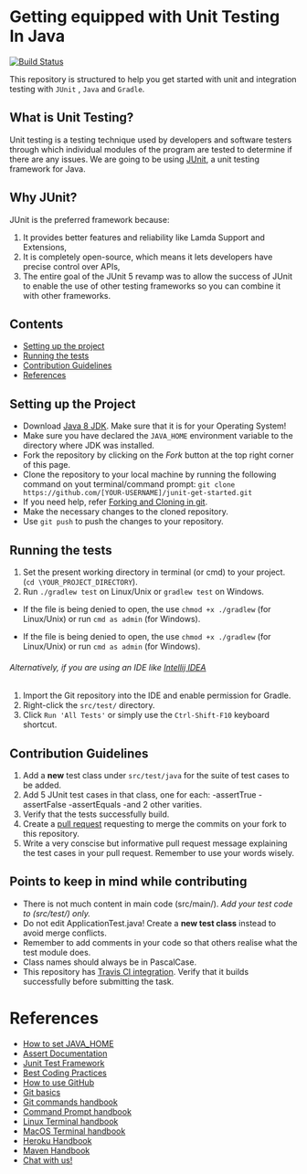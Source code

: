 
# Getting equipped with Unit Testing In Java 
[![Build Status](https://travis-ci.org/jboss-outreach/junit-get-started.svg?branch=master)](https://travis-ci.org/jboss-outreach/junit-get-started)

This repository is structured to help you get started with unit and integration testing with `JUnit` , `Java` and `Gradle`.

## What is Unit Testing?

Unit testing is a testing technique used by developers and software testers through which individual modules of the program are tested to determine if there are any issues.
We are going to be using [JUnit](http://junit.org/junit5/), a unit testing framework for Java.

## Why JUnit?

JUnit is the preferred framework because:
 1. It provides better features and reliability like Lamda Support and Extensions,
 2. It is completely open-source, which means it lets developers have precise control over APIs,
 3. The entire goal of the JUnit 5 revamp was to allow the success of JUnit to enable the use of other testing frameworks so you can combine it with other frameworks.

## Contents
* [Setting up the project](#set)
* [Running the tests](#run)
* [Contribution Guidelines](#cont)
* [References](#ref)

## <a id="set"></a>Setting up the Project

* Download [Java 8 JDK](http://www.oracle.com/technetwork/java/javase/downloads/jdk8-downloads-2133151.html). Make sure that it is for your Operating System!
* Make sure you have declared the `JAVA_HOME` environment variable to the directory where JDK was installed. 
* Fork the repository by clicking on the *Fork* button at the top right corner of this page.
* Clone the repository to your local machine by running the following command on yout terminal/command prompt:
			`git clone https://github.com/[YOUR-USERNAME]/junit-get-started.git`
* If you need help, refer [Forking and Cloning in git](https://help.github.com/articles/fork-a-repo/).
* Make the necessary changes to the cloned repository.
* Use `git push` to push the changes to your repository.

## <a id="run"></a>Running the tests
1. Set the present working directory in terminal (or cmd) to your project. (`cd \YOUR_PROJECT_DIRECTORY`).
2. Run `./gradlew test` on Linux/Unix or `gradlew test` on Windows.
* If the file is being denied to open, the use `chmod +x ./gradlew` (for Linux/Unix) or run `cmd as admin` (for Windows).

* If the file is being denied to open, the use `chmod +x ./gradlew` (for Linux/Unix) or run `cmd as admin` (for Windows).

###### Alternatively, if you are using an IDE like [Intellij IDEA](https://www.jetbrains.com/idea/)
1. Import the Git repository into the IDE and enable permission for Gradle.
2. Right-click the `src/test/` directory.
3. Click `Run 'All Tests'` or simply use the `Ctrl-Shift-F10` keyboard shortcut.

## <a id="cont"></a>Contribution Guidelines
1. Add a **new** test class under `src/test/java` for the suite of test cases to be added.
2. Add 5 JUnit test cases in that class, one for each:
		-assertTrue
		-assertFalse
		-assertEquals
		-and 2 other varities.
3. Verify that the tests successfully build.
4. Create a [pull request](https://help.github.com/articles/about-pull-requests/) requesting to merge the commits on your fork to this repository.
5. Write a very conscise but informative pull request message explaining the test cases in your pull request. Remember to use your words wisely. 

## Points to keep in mind while contributing
* There is not much content in main code (src/main/). *Add your test code to (src/test/) only.* 
* Do not edit ApplicationTest.java! Create a **new test class** instead to avoid merge conflicts.
* Remember to add comments in your code so that others realise what the test module does.
* Class names should always be in PascalCase.
* This repository has [Travis CI integration](https://travis-ci.org/). Verify that it builds successfully before submitting the task. 

# <a id="ref"></a>References
  * [How to set JAVA_HOME](https://docs.oracle.com/cd/E19182-01/820-7851/inst_cli_jdk_javahome_t/)
  * [Assert Documentation](http://junit.sourceforge.net/javadoc/org/junit/Assert.html)
  * [Junit Test Framework](https://www.tutorialspoint.com/junit/junit_test_framework.htm)
  * [Best Coding Practices](https://en.wikipedia.org/wiki/Best_coding_practices) 
  * [How to use GitHub](https://guides.github.com/activities/hello-world/)
  * [Git basics](https://git-scm.com/book/en/v2/Getting-Started-Git-Basics)
  * [Git commands handbook](https://git-scm.com/docs)
  * [Command Prompt handbook](http://www.makeuseof.com/tag/a-beginners-guide-to-the-windows-command-line/)
  * [Linux Terminal handbook](http://linuxcommand.org/)
  * [MacOS Terminal handbook](https://developer.apple.com/library/content/documentation/OpenSource/Conceptual/ShellScripting/CommandLInePrimer/CommandLine.html)
  * [Heroku Handbook](https://devcenter.heroku.com/)
  * [Maven Handbook](http://www.jcabi.com/jcabi-heroku-maven-plugin/example-start.html)
  * [Chat with us!](https://gitter.im/jboss-outreach)
